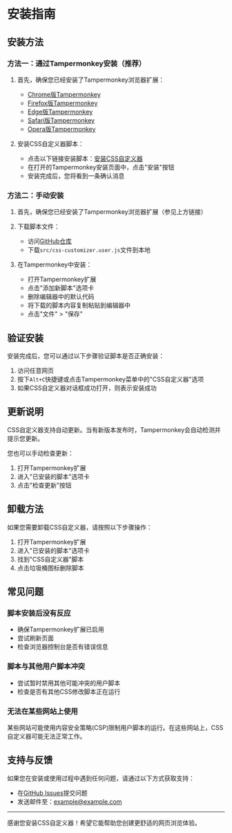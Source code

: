 # 安装指南

## 安装方法

### 方法一：通过Tampermonkey安装（推荐）

1. 首先，确保您已经安装了Tampermonkey浏览器扩展：
   - [Chrome版Tampermonkey](https://chrome.google.com/webstore/detail/tampermonkey/dhdgffkkebhmkfjojejmpbldmpobfkfo)
   - [Firefox版Tampermonkey](https://addons.mozilla.org/en-US/firefox/addon/tampermonkey/)
   - [Edge版Tampermonkey](https://microsoftedge.microsoft.com/addons/detail/tampermonkey/iikmkjmpaadaobahmlepeloendndfphd)
   - [Safari版Tampermonkey](https://apps.apple.com/app/tampermonkey/id1482490089)
   - [Opera版Tampermonkey](https://addons.opera.com/en/extensions/details/tampermonkey-beta/)

2. 安装CSS自定义器脚本：
   - 点击以下链接安装脚本：[安装CSS自定义器](https://github.com/username/css-customizer/raw/main/src/css-customizer.user.js)
   - 在打开的Tampermonkey安装页面中，点击"安装"按钮
   - 安装完成后，您将看到一条确认消息

### 方法二：手动安装

1. 首先，确保您已经安装了Tampermonkey浏览器扩展（参见上方链接）

2. 下载脚本文件：
   - 访问[GitHub仓库](https://github.com/username/css-customizer)
   - 下载`src/css-customizer.user.js`文件到本地

3. 在Tampermonkey中安装：
   - 打开Tampermonkey扩展
   - 点击"添加新脚本"选项卡
   - 删除编辑器中的默认代码
   - 将下载的脚本内容复制粘贴到编辑器中
   - 点击"文件" > "保存"

## 验证安装

安装完成后，您可以通过以下步骤验证脚本是否正确安装：

1. 访问任意网页
2. 按下`Alt+C`快捷键或点击Tampermonkey菜单中的"CSS自定义器"选项
3. 如果CSS自定义器对话框成功打开，则表示安装成功

## 更新说明

CSS自定义器支持自动更新。当有新版本发布时，Tampermonkey会自动检测并提示您更新。

您也可以手动检查更新：
1. 打开Tampermonkey扩展
2. 进入"已安装的脚本"选项卡
3. 点击"检查更新"按钮

## 卸载方法

如果您需要卸载CSS自定义器，请按照以下步骤操作：

1. 打开Tampermonkey扩展
2. 进入"已安装的脚本"选项卡
3. 找到"CSS自定义器"脚本
4. 点击垃圾桶图标删除脚本

## 常见问题

### 脚本安装后没有反应

- 确保Tampermonkey扩展已启用
- 尝试刷新页面
- 检查浏览器控制台是否有错误信息

### 脚本与其他用户脚本冲突

- 尝试暂时禁用其他可能冲突的用户脚本
- 检查是否有其他CSS修改脚本正在运行

### 无法在某些网站上使用

某些网站可能使用内容安全策略(CSP)限制用户脚本的运行。在这些网站上，CSS自定义器可能无法正常工作。

## 支持与反馈

如果您在安装或使用过程中遇到任何问题，请通过以下方式获取支持：

- 在[GitHub Issues](https://github.com/username/css-customizer/issues)提交问题
- 发送邮件至：example@example.com

---

感谢您安装CSS自定义器！希望它能帮助您创建更舒适的网页浏览体验。
